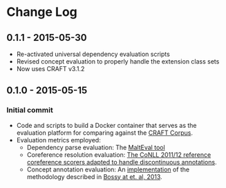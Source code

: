 # Change Log

## 0.1.1 - 2015-05-30
* Re-activated universal dependency evaluation scripts
* Revised concept evaluation to properly handle the extension class sets
* Now uses CRAFT v3.1.2

## 0.1.0 - 2015-05-15
### Initial commit
* Code and scripts to build a Docker container that serves as the evaluation platform for comparing against the [CRAFT Corpus](https://github.com/UCDenver-ccp/CRAFT).
* Evaluation metrics employed:
  * Dependency parse evaluation: The [MaltEval tool]()
  * Coreference resolution evaluation: [The CoNLL 2011/12 reference coreference scorers adapted to handle discontinuous annotations](https://github.com/bill-baumgartner/reference-coreference-scorers).
  * Concept annotation evaluation: An [implementation](https://github.com/UCDenver-ccp/ccp-nlp/tree/master/ccp-nlp-evaluation/src/main/java/edu/ucdenver/ccp/nlp/evaluation/bossy2013) of the methodology described in [Bossy at et. al, 2013](https://aclweb.org/anthology/papers/W/W13/W13-2024/).


